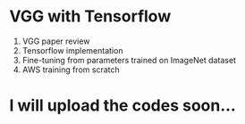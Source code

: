 # VGG with Tensorflow
  1. VGG paper review
  2. Tensorflow implementation
  3. Fine-tuning from parameters trained on ImageNet dataset
  4. AWS training from scratch

# I will upload the codes soon...
